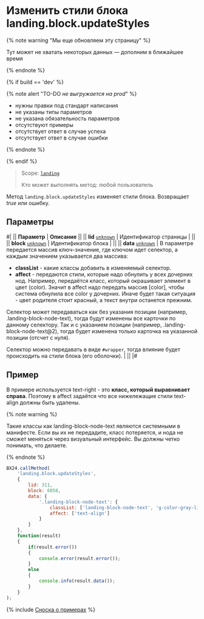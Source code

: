 # Изменить стили блока landing.block.updateStyles

{% note warning "Мы еще обновляем эту страницу" %}

Тут может не хватать некоторых данных — дополним в ближайшее время

{% endnote %}

{% if build == 'dev' %}

{% note alert "TO-DO _не выгружается на prod_" %}

- нужны правки под стандарт написания
- не указаны типы параметров
- не указана обязательность параметров
- отсутствуют примеры
- отсутствует ответ в случае успеха
- отсутствует ответ в случае ошибки

{% endnote %}

{% endif %}

> Scope: [`landing`](../../../scopes/permissions.md)
>
> Кто может выполнять метод: любой пользователь

Метод `landing.block.updateStyles` изменяет стили блока. Возвращает _true_ или ошибку.

## Параметры

#|
|| **Параметр** | **Описание** ||
|| **lid**
[`unknown`](../../../data-types.md) | Идентификатор страницы | ||
|| **block**
[`unknown`](../../../data-types.md) | Идентификатор блока | ||
|| **data**
[`unknown`](../../../data-types.md) | В параметре передается массив ключ-значение, где ключом идет селектор, а каждым значением указывается два массива:
- **classList** - какие классы добавить в изменяемый селектор.
- **affect** - передаются стили, которые надо обнулить у всех дочерних нод. Например, передаётся класс, который окрашивает элемент в цвет (color). Значит в affect надо передать массив [color], чтобы система обнулила все color у дочерних. Иначе будет такая ситуация - цвет родителя стоит красный, а текст внутри останется прежним.

Селектор может передаваться как без указания позиции (например, .landing-block-node-text), тогда будут изменены все карточки по данному селектору. Так и с указанием позиции (например, .landing-block-node-text@2), тогда будет изменена только карточка на указанной позиции (отсчет с нуля).

Селектор можно передавать в виде `#wrapper`, тогда влияние будет происходить на стили блока (его оболочки). | ||
|#

## Пример

В примере используется text-right - это **класс, который выравнивает справа**. Поэтому в affect задаётся что все нижележащие стили text-align должны быть удалены.

{% note warning %}

Такие классы как landing-block-node-text являются системными в манифесте. Если вы их не передадите, класс потеряется, и нода не сможет меняться через визуальный интерфейс. Вы должны четко понимать, что делаете.

{% endnote %}

```js
BX24.callMethod(
    'landing.block.updateStyles',
    {
        lid: 311,
        block: 6058,
        data: {
            '.landing-block-node-text': {
                classList: ['landing-block-node-text', 'g-color-gray-light-v2', 'text-right'],
                affect: ['text-align']
            }
        }
    },
    function(result)
    {
        if(result.error())
        {
            console.error(result.error());
        }
        else
        {
            console.info(result.data());
        }
    }
);
```

{% include [Сноска о примерах](../../../../_includes/examples.md) %}